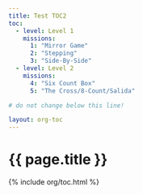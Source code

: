 ```yaml
---
title: Test TOC2
toc:  
  - level: Level 1
    missions:
      1: "Mirror Game"
      2: "Stepping"
      3: "Side-By-Side"
  - level: Level 2
    missions:
      4: "Six Count Box"
      5: "The Cross/8-Count/Salida"

# do not change below this line!

layout: org-toc
---
```


# {{ page.title }}

{% include org/toc.html %}
